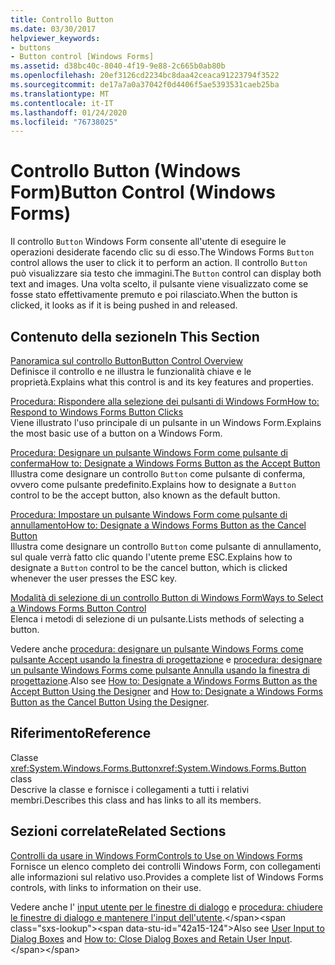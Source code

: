 ```yaml
---
title: Controllo Button
ms.date: 03/30/2017
helpviewer_keywords:
- buttons
- Button control [Windows Forms]
ms.assetid: d38bc40c-8040-4f19-9e88-2c665b0ab80b
ms.openlocfilehash: 20ef3126cd2234bc8daa42ceaca91223794f3522
ms.sourcegitcommit: de17a7a0a37042f0d4406f5ae5393531caeb25ba
ms.translationtype: MT
ms.contentlocale: it-IT
ms.lasthandoff: 01/24/2020
ms.locfileid: "76738025"
---
```

# <a name="button-control-windows-forms"></a><span data-ttu-id="42a15-102">Controllo Button (Windows Form)</span><span class="sxs-lookup"><span data-stu-id="42a15-102">Button Control (Windows Forms)</span></span>
<span data-ttu-id="42a15-103">Il controllo `Button` Windows Form consente all'utente di eseguire le operazioni desiderate facendo clic su di esso.</span><span class="sxs-lookup"><span data-stu-id="42a15-103">The Windows Forms `Button` control allows the user to click it to perform an action.</span></span> <span data-ttu-id="42a15-104">Il controllo `Button` può visualizzare sia testo che immagini.</span><span class="sxs-lookup"><span data-stu-id="42a15-104">The `Button` control can display both text and images.</span></span> <span data-ttu-id="42a15-105">Una volta scelto, il pulsante viene visualizzato come se fosse stato effettivamente premuto e poi rilasciato.</span><span class="sxs-lookup"><span data-stu-id="42a15-105">When the button is clicked, it looks as if it is being pushed in and released.</span></span>  
  
## <a name="in-this-section"></a><span data-ttu-id="42a15-106">Contenuto della sezione</span><span class="sxs-lookup"><span data-stu-id="42a15-106">In This Section</span></span>  
 [<span data-ttu-id="42a15-107">Panoramica sul controllo Button</span><span class="sxs-lookup"><span data-stu-id="42a15-107">Button Control Overview</span></span>](button-control-overview-windows-forms.md)  
 <span data-ttu-id="42a15-108">Definisce il controllo e ne illustra le funzionalità chiave e le proprietà.</span><span class="sxs-lookup"><span data-stu-id="42a15-108">Explains what this control is and its key features and properties.</span></span>  
  
 [<span data-ttu-id="42a15-109">Procedura: Rispondere alla selezione dei pulsanti di Windows Form</span><span class="sxs-lookup"><span data-stu-id="42a15-109">How to: Respond to Windows Forms Button Clicks</span></span>](how-to-respond-to-windows-forms-button-clicks.md)  
 <span data-ttu-id="42a15-110">Viene illustrato l'uso principale di un pulsante in un Windows Form.</span><span class="sxs-lookup"><span data-stu-id="42a15-110">Explains the most basic use of a button on a Windows Form.</span></span>  
  
 [<span data-ttu-id="42a15-111">Procedura: Designare un pulsante Windows Form come pulsante di conferma</span><span class="sxs-lookup"><span data-stu-id="42a15-111">How to: Designate a Windows Forms Button as the Accept Button</span></span>](how-to-designate-a-windows-forms-button-as-the-accept-button.md)  
 <span data-ttu-id="42a15-112">Illustra come designare un controllo `Button` come pulsante di conferma, ovvero come pulsante predefinito.</span><span class="sxs-lookup"><span data-stu-id="42a15-112">Explains how to designate a `Button` control to be the accept button, also known as the default button.</span></span>  
  
 [<span data-ttu-id="42a15-113">Procedura: Impostare un pulsante Windows Form come pulsante di annullamento</span><span class="sxs-lookup"><span data-stu-id="42a15-113">How to: Designate a Windows Forms Button as the Cancel Button</span></span>](how-to-designate-a-windows-forms-button-as-the-cancel-button.md)  
 <span data-ttu-id="42a15-114">Illustra come designare un controllo `Button` come pulsante di annullamento, sul quale verrà fatto clic quando l'utente preme ESC.</span><span class="sxs-lookup"><span data-stu-id="42a15-114">Explains how to designate a `Button` control to be the cancel button, which is clicked whenever the user presses the ESC key.</span></span>  
  
 [<span data-ttu-id="42a15-115">Modalità di selezione di un controllo Button di Windows Form</span><span class="sxs-lookup"><span data-stu-id="42a15-115">Ways to Select a Windows Forms Button Control</span></span>](ways-to-select-a-windows-forms-button-control.md)  
 <span data-ttu-id="42a15-116">Elenca i metodi di selezione di un pulsante.</span><span class="sxs-lookup"><span data-stu-id="42a15-116">Lists methods of selecting a button.</span></span>  
  
 <span data-ttu-id="42a15-117">Vedere anche [procedura: designare un pulsante Windows Forms come pulsante Accept usando la finestra di progettazione](designate-a-wf-button-as-the-accept-button-using-the-designer.md) e [procedura: designare un pulsante Windows Forms come pulsante Annulla usando la finestra di progettazione](designate-a-wf-button-as-the-cancel-button-using-the-designer.md).</span><span class="sxs-lookup"><span data-stu-id="42a15-117">Also see [How to: Designate a Windows Forms Button as the Accept Button Using the Designer](designate-a-wf-button-as-the-accept-button-using-the-designer.md) and [How to: Designate a Windows Forms Button as the Cancel Button Using the Designer](designate-a-wf-button-as-the-cancel-button-using-the-designer.md).</span></span>  
  
## <a name="reference"></a><span data-ttu-id="42a15-118">Riferimento</span><span class="sxs-lookup"><span data-stu-id="42a15-118">Reference</span></span>  
 <span data-ttu-id="42a15-119">Classe <xref:System.Windows.Forms.Button></span><span class="sxs-lookup"><span data-stu-id="42a15-119"><xref:System.Windows.Forms.Button> class</span></span>  
 <span data-ttu-id="42a15-120">Descrive la classe e fornisce i collegamenti a tutti i relativi membri.</span><span class="sxs-lookup"><span data-stu-id="42a15-120">Describes this class and has links to all its members.</span></span>  
  
## <a name="related-sections"></a><span data-ttu-id="42a15-121">Sezioni correlate</span><span class="sxs-lookup"><span data-stu-id="42a15-121">Related Sections</span></span>  
 [<span data-ttu-id="42a15-122">Controlli da usare in Windows Form</span><span class="sxs-lookup"><span data-stu-id="42a15-122">Controls to Use on Windows Forms</span></span>](controls-to-use-on-windows-forms.md)  
 <span data-ttu-id="42a15-123">Fornisce un elenco completo dei controlli Windows Form, con collegamenti alle informazioni sul relativo uso.</span><span class="sxs-lookup"><span data-stu-id="42a15-123">Provides a complete list of Windows Forms controls, with links to information on their use.</span></span>  
  
 <span data-ttu-id="42a15-124">Vedere anche l' [input utente per le finestre di dialogo](https://docs.microsoft.com/previous-versions/visualstudio/visual-studio-2010/1s9ws53w(v=vs.100)) e [procedura: chiudere le finestre di dialogo e mantenere l'input dell'utente](https://docs.microsoft.com/previous-versions/visualstudio/visual-studio-2010/65ad5907(v=vs.100)).</span><span class="sxs-lookup"><span data-stu-id="42a15-124">Also see [User Input to Dialog Boxes](https://docs.microsoft.com/previous-versions/visualstudio/visual-studio-2010/1s9ws53w(v=vs.100)) and [How to: Close Dialog Boxes and Retain User Input](https://docs.microsoft.com/previous-versions/visualstudio/visual-studio-2010/65ad5907(v=vs.100)).</span></span>
